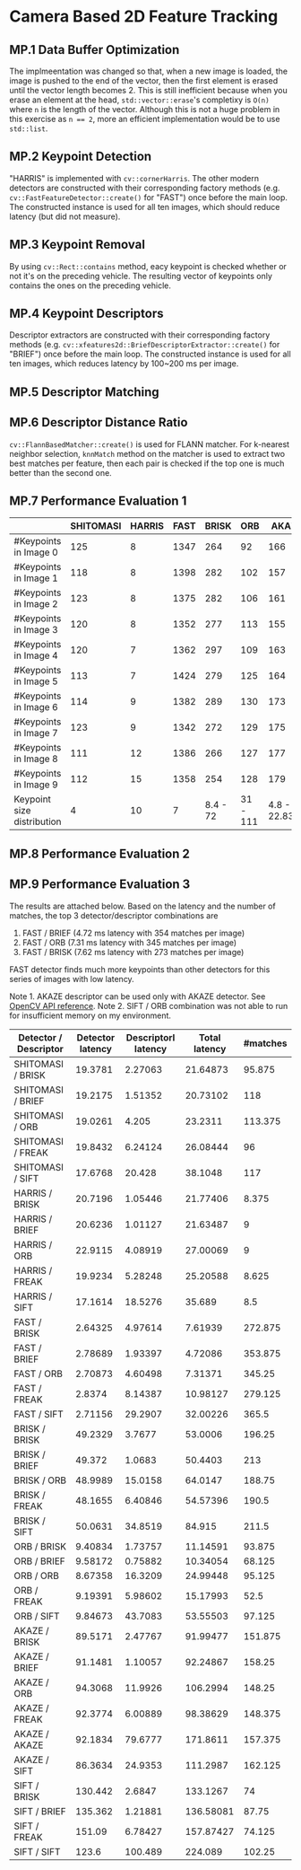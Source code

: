 # Camera Based 2D Feature Tracking

## MP.1 Data Buffer Optimization

The implmeentation was changed so that, when a new image is loaded, the image is pushed to the end of the vector, then the first element is erased until the vector length becomes 2.
This is still inefficient because when you erase an element at the head, `std::vector::erase`'s completixy is `O(n)` where `n` is the length of the vector.
Although this is not a huge problem in this exercise as `n == 2`, more an efficient implementation would be to use `std::list`.


## MP.2 Keypoint Detection

"HARRIS" is implemented with `cv::cornerHarris`.
The other modern detectors are constructed with their corresponding factory methods (e.g. `cv::FastFeatureDetector::create()` for "FAST") once before the main loop.
The constructed instance is used for all ten images, which should reduce latency (but did not measure).


## MP.3 Keypoint Removal

By using `cv::Rect::contains` method, eacy keypoint is checked whether or not it's on the preceding vehicle. The resulting vector of keypoints only contains the ones on the preceding vehicle.

## MP.4 Keypoint Descriptors

Descriptor extractors are constructed with their corresponding factory methods (e.g. `cv::xfeatures2d::BriefDescriptorExtractor::create()` for "BRIEF") once before the main loop.
The constructed instance is used for all ten images, which reduces latency by 100~200 ms per image.

## MP.5 Descriptor Matching
## MP.6 Descriptor Distance Ratio

`cv::FlannBasedMatcher::create()` is used for FLANN matcher.
For k-nearest neighbor selection, `knnMatch` method on the matcher is used to extract two best matches per feature, then each pair is checked if the top one is much better than the second one.


## MP.7 Performance Evaluation 1

|                            | SHITOMASI | HARRIS | FAST | BRISK    | ORB      | AKAZE         | SIFT     | 
|----------------------------|-----------|--------|------|----------|----------|---------------|----------| 
| #Keypoints in Image 0      | 125       | 8      | 1347 | 264      | 92       | 166           | 138      | 
| #Keypoints in Image 1      | 118       | 8      | 1398 | 282      | 102      | 157           | 132      | 
| #Keypoints in Image 2      | 123       | 8      | 1375 | 282      | 106      | 161           | 124      | 
| #Keypoints in Image 3      | 120       | 8      | 1352 | 277      | 113      | 155           | 137      | 
| #Keypoints in Image 4      | 120       | 7      | 1362 | 297      | 109      | 163           | 134      | 
| #Keypoints in Image 5      | 113       | 7      | 1424 | 279      | 125      | 164           | 140      | 
| #Keypoints in Image 6      | 114       | 9      | 1382 | 289      | 130      | 173           | 137      | 
| #Keypoints in Image 7      | 123       | 9      | 1342 | 272      | 129      | 175           | 148      | 
| #Keypoints in Image 8      | 111       | 12     | 1386 | 266      | 127      | 177           | 159      | 
| #Keypoints in Image 9      | 112       | 15     | 1358 | 254      | 128      | 179           | 137      | 
| Keypoint size distribution | 4         | 10     | 7    | 8.4 - 72 | 31 - 111 | 4.8 - 22.8328 | 1.8 - 42 | 


## MP.8 Performance Evaluation 2
## MP.9 Performance Evaluation 3

The results are attached below. Based on the latency and the number of matches, the top 3 detector/descriptor combinations are

1. FAST / BRIEF (4.72 ms latency with 354 matches per image)
2. FAST / ORB   (7.31 ms latency with 345 matches per image)
3. FAST / BRISK (7.62 ms latency with 273 matches per image)

FAST detector finds much more keypoints than other detectors for this series of images with low latency.


Note 1. AKAZE descriptor can be used only with AKAZE detector. See [OpenCV API reference](https://docs.opencv.org/3.4/d8/d30/classcv_1_1AKAZE.html#details).
Note 2. SIFT / ORB combination was not able to run for insufficient memory on my environment.


| Detector / Descriptor | Detector latency | Descriptorl latency | Total latency | #matches | 
|-----------------------|------------------|---------------------|---------------|----------| 
| SHITOMASI / BRISK     | 19.3781          | 2.27063             | 21.64873      | 95.875   | 
| SHITOMASI / BRIEF     | 19.2175          | 1.51352             | 20.73102      | 118      | 
| SHITOMASI / ORB       | 19.0261          | 4.205               | 23.2311       | 113.375  | 
| SHITOMASI / FREAK     | 19.8432          | 6.24124             | 26.08444      | 96       | 
| SHITOMASI / SIFT      | 17.6768          | 20.428              | 38.1048       | 117      | 
| HARRIS / BRISK        | 20.7196          | 1.05446             | 21.77406      | 8.375    | 
| HARRIS / BRIEF        | 20.6236          | 1.01127             | 21.63487      | 9        | 
| HARRIS / ORB          | 22.9115          | 4.08919             | 27.00069      | 9        | 
| HARRIS / FREAK        | 19.9234          | 5.28248             | 25.20588      | 8.625    | 
| HARRIS / SIFT         | 17.1614          | 18.5276             | 35.689        | 8.5      | 
| FAST / BRISK          | 2.64325          | 4.97614             | 7.61939       | 272.875  | 
| FAST / BRIEF          | 2.78689          | 1.93397             | 4.72086       | 353.875  | 
| FAST / ORB            | 2.70873          | 4.60498             | 7.31371       | 345.25   | 
| FAST / FREAK          | 2.8374           | 8.14387             | 10.98127      | 279.125  | 
| FAST / SIFT           | 2.71156          | 29.2907             | 32.00226      | 365.5    | 
| BRISK / BRISK         | 49.2329          | 3.7677              | 53.0006       | 196.25   | 
| BRISK / BRIEF         | 49.372           | 1.0683              | 50.4403       | 213      | 
| BRISK / ORB           | 48.9989          | 15.0158             | 64.0147       | 188.75   | 
| BRISK / FREAK         | 48.1655          | 6.40846             | 54.57396      | 190.5    | 
| BRISK / SIFT          | 50.0631          | 34.8519             | 84.915        | 211.5    | 
| ORB / BRISK           | 9.40834          | 1.73757             | 11.14591      | 93.875   | 
| ORB / BRIEF           | 9.58172          | 0.75882             | 10.34054      | 68.125   | 
| ORB / ORB             | 8.67358          | 16.3209             | 24.99448      | 95.125   | 
| ORB / FREAK           | 9.19391          | 5.98602             | 15.17993      | 52.5     | 
| ORB / SIFT            | 9.84673          | 43.7083             | 53.55503      | 97.125   | 
| AKAZE / BRISK         | 89.5171          | 2.47767             | 91.99477      | 151.875  | 
| AKAZE / BRIEF         | 91.1481          | 1.10057             | 92.24867      | 158.25   | 
| AKAZE / ORB           | 94.3068          | 11.9926             | 106.2994      | 148.25   | 
| AKAZE / FREAK         | 92.3774          | 6.00889             | 98.38629      | 148.375  | 
| AKAZE / AKAZE         | 92.1834          | 79.6777             | 171.8611      | 157.375  | 
| AKAZE / SIFT          | 86.3634          | 24.9353             | 111.2987      | 162.125  | 
| SIFT / BRISK          | 130.442          | 2.6847              | 133.1267      | 74       | 
| SIFT / BRIEF          | 135.362          | 1.21881             | 136.58081     | 87.75    | 
| SIFT / FREAK          | 151.09           | 6.78427             | 157.87427     | 74.125   | 
| SIFT / SIFT           | 123.6            | 100.489             | 224.089       | 102.25   | 
